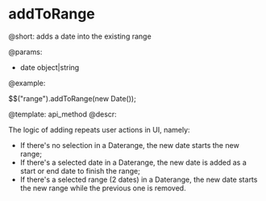 addToRange
=============

@short: adds a date into the existing range
	

@params:

- date 	object|string


@example:

$$("range").addToRange(new Date());


@template:	api_method
@descr:

The logic of adding repeats user actions in UI, namely: 

- If there's no selection in a Daterange, the new date starts the new range;
- If there's a selected date in a Daterange, the new date is added as a start or end date to finish the range;
- If there's a selected range (2 dates) in a Daterange, the new date starts the new range while the previous one is removed.